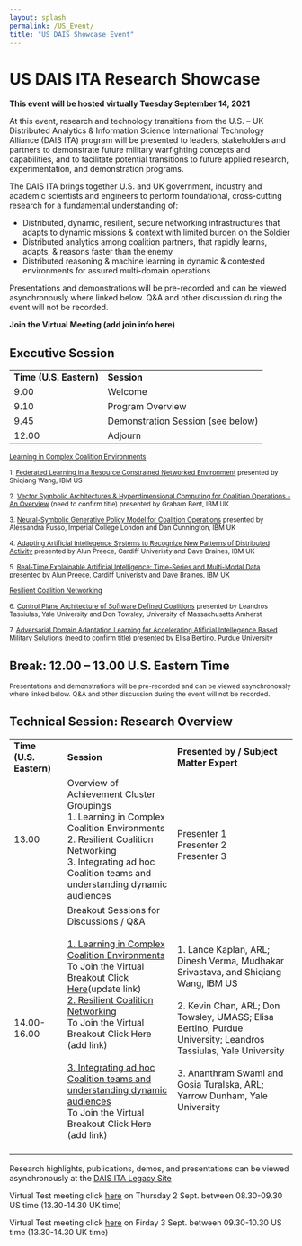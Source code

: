 ```yaml
---
layout: splash
permalink: /US_Event/
title: "US DAIS Showcase Event"
---
```


# US DAIS ITA Research Showcase
**This event will be hosted virtually Tuesday September 14, 2021**

At this event, research and technology transitions from the U.S. – UK Distributed Analytics & Information Science International Technology Alliance (DAIS ITA) program will be presented to leaders, stakeholders and partners to demonstrate future military warfighting concepts and capabilities, and to facilitate potential transitions to future applied research, experimentation, and demonstration programs.

The DAIS ITA brings together U.S. and UK government, industry and academic scientists and engineers to perform foundational, cross-cutting research for a fundamental understanding of: 
* Distributed, dynamic, resilient, secure networking infrastructures that adapts to dynamic missions & context with limited burden on the Soldier
* Distributed analytics among coalition partners, that rapidly learns, adapts, & reasons faster than the enemy
* Distributed reasoning & machine learning in dynamic & contested environments for assured multi-domain operations

Presentations and demonstrations will be pre-recorded and can be viewed asynchronously where linked below. Q&A and other discussion during the event will not be recorded.

**Join the Virtual Meeting (add join info here)**

## Executive Session

<table>
  <tbody>
    <tr>
      <td><b>Time (U.S. Eastern)</b></td>
      <td><b>Session</b></td>
    </tr>
    <tr>
      <td>9.00</td>
      <td>Welcome</td>
    </tr>
    <tr>
      <td>9.10</td>
      <td>Program Overview</td>
    </tr>
    <tr>
      <td>9.45</td>
      <td>Demonstration Session (see below)</td>     
    </tr>
    <tr>
      <td>12.00</td>
      <td>Adjourn</td>
         </tr> 
  </tbody>
</table>

<sub><u>Learning in Complex Coalition Environments </u></sub>

<sub>1.	[Federated Learning in a Resource Constrained Networked Environment](/1a08/)
    presented by Shiqiang Wang, IBM US

<sub>2.	[Vector Symbolic Architectures & Hyperdimensional Computing for Coalition Operations - An Overview](/1a11/) (need to confirm title)
    presented by Graham Bent, IBM UK

<sub>3.	[Neural-Symbolic Generative Policy Model for Coalition Operations](/1c02/)
    presented by Alessandra Russo, Imperial College London and Dan Cunnington, IBM UK

<sub>4.	[Adapting Artificial Intellegence Systems to Recognize New Patterns of Distributed Activity](/1c16/)
    presented by Alun Preece, Cardiff Univeristy and Dave Braines, IBM UK

<sub>5.	[Real-Time Explainable Artificial Intelligence: Time-Series and Multi-Modal Data](/1d01/)
    presented by Alun Preece, Cardiff Univeristy and Dave Braines, IBM UK

  <sub><u>Resilient Coalition Networking</u>

<sub>6.	[Control Plane Architecture of Software Defined Coalitions](/2a08/)
    presented by Leandros Tassiulas, Yale University and Don Towsley, University of Massachusetts Amherst

<sub>7.	[Adversarial Domain Adaptation Learning for Accelerating Atificial Intellegence Based Military Solutions](/2c01/) (need to confirm title)
    presented by Elisa Bertino, Purdue University
</sub>

## Break: 12.00 – 13.00 U.S. Eastern Time<br>

<sub>Presentations and demonstrations will be pre-recorded and can be viewed asynchronously where linked below. Q&A and other discussion during the event will not be recorded.

## Technical Session: Research Overview
<table>
  <tbody>
    <tr>
      <td><b>Time (U.S. Eastern)</b></td>
      <td><b>Session</b></td>
      <td><b>Presented by / Subject Matter Expert</b></td>
    </tr>
    <tr>
      <td>13.00</td>
      <td>Overview of Achievement Cluster Groupings<br>        
      1. Learning in Complex Coalition Environments<br>
      2. Resilient Coalition Networking<br>
      3. Integrating ad hoc Coalition teams and understanding dynamic audiences</td>
      <td><br>
      Presenter 1<br>
      Presenter 2<br>
      Presenter 3</td>
    </tr>
    <tr>
      <td>14.00-16.00</td>
      <td>Breakout Sessions for Discussions / Q&A<br><br>
        <a href="https://dais-legacy.org/cluster1/">
          1.	Learning in Complex Coalition Environments</a><br>
          To Join the Virtual Breakout Click 
        <a href="https://dod.teams.microsoft.us/l/meetup-join/19%3adod%3ameeting_a6df3d1c1ffb474b8d51215bc9c6cbc2%40thread.v2/0?context=%7b%22Tid%22%3a%22fae6d70f-954b-4811-92b6-0530d6f84c43%22%2c%22Oid%22%3a%22994aee16-b3ce-4049-b02f-c5b73a412cab%22%7d">
              Here</a>(update link)<br>
        <a href="https://dais-legacy.org/cluster2/">
          2. Resilient Coalition Networking</a><br>
              To Join the Virtual Breakout Click Here (add link)<br><br>
        <a href="https://dais-legacy.org/cluster3/">
          3.	Integrating ad hoc Coalition teams and understanding dynamic audiences</a><br>
              To Join the Virtual Breakout Click Here (add link) <br><br></td> 
      <td><br>
      1. Lance Kaplan, ARL; Dinesh Verma, Mudhakar Srivastava, and Shiqiang Wang, IBM US<br><br>
      2. Kevin Chan, ARL; Don Towsley, UMASS; Elisa Bertino, Purdue University; Leandros Tassiulas, Yale University<br><br>
      3. Ananthram Swami and Gosia Turalska, ARL; Yarrow Dunham, Yale University <br><br></td>
    </tr>
  </tbody>
</table>

Research highlights, publications, demos, and presentations can be viewed asynchronously at the [DAIS ITA Legacy Site](https://dais-legacy.org/)
  
Virtual Test meeting click [here](https://dod.teams.microsoft.us/l/meetup-join/19%3adod%3ameeting_a6df3d1c1ffb474b8d51215bc9c6cbc2%40thread.v2/0?context=%7b%22Tid%22%3a%22fae6d70f-954b-4811-92b6-0530d6f84c43%22%2c%22Oid%22%3a%22994aee16-b3ce-4049-b02f-c5b73a412cab%22%7d) on Thursday 2 Sept. between 08.30-09.30 US time (13.30-14.30 UK time)

Virtual Test meeting click [here](https://dod.teams.microsoft.us/l/meetup-join/19%3adod%3ameeting_d40f7547bf2749af80505d408a76a525%40thread.v2/0?context=%7b%22Tid%22%3a%22fae6d70f-954b-4811-92b6-0530d6f84c43%22%2c%22Oid%22%3a%22994aee16-b3ce-4049-b02f-c5b73a412cab%22%7d) on Firday 3 Sept. between 09.30-10.30 US time (13.30-14.30 UK time)
